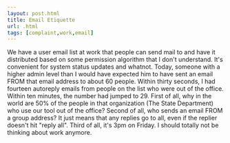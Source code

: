 ```yaml
---
layout: post.html
title: Email Etiquette
url: .html
tags: [complaint,work,email]
---
```

We have a user email list at work that people can send mail to and have it distributed based on some permission algorithm that I don't understand. It's convenient for system status updates and whatnot. Today, someone with a higher admin level than I would have expected him to have sent an email FROM that email address to about 60 people. Within thirty seconds, I had fourteen autoreply emails from people on the list who were out of the office. Within ten minutes, the number had jumped to 29. First of all, why in the world are 50% of the people in that organization (The State Department) who use our tool out of the office? Second of all, who sends an email FROM a group address? It just means that any replies go to all, even if the replier doesn't hit "reply all". Third of all, it's 3pm on Friday. I should totally not be thinking about work anymore.
